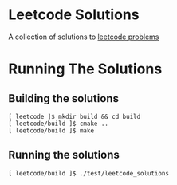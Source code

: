 # Leetcode Solutions

A collection of solutions to [leetcode problems]

# Running The Solutions

## Building the solutions

```
[ leetcode ]$ mkdir build && cd build
[ leetcode/build ]$ cmake ..
[ leetcode/build ]$ make
```

## Running the solutions

```
[ leetcode/build ]$ ./test/leetcode_solutions
```

[leetcode problems]: https://leetcode.com/problemset/all/